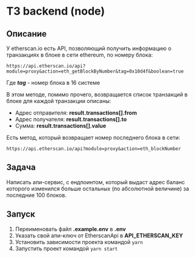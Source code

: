 # ТЗ backend (node)

## Описание

У etherscan.io есть API, позволяющий получить информацию о транзакциях в блоке в сети ethereum, по номеру блока:

```
https://api.etherscan.io/api?module=proxy&action=eth_getBlockByNumber&tag=0x10d4f&boolean=true
```

Где **_tag_** - номер блока в 16 системе

В этом методе, помимо прочего, возвращается список транзакций в блоке для каждой транзакции описаны:

- Адрес отправителя: **result.transactions[].from**
- Адрес получателя: **result.transactions[].to**
- Сумма: **result.transactions[].value**

Есть метод, который возвращает номер последнего блока в сети:

```
https://api.etherscan.io/api?module=proxy&action=eth_blockNumber
```

## Задача

Написать апи-сервис, с ендпоинтом, который выдаст адрес баланс которого изменился больше остальных (по абсолютной величине) за последние 100 блоков.

## Запуск

1. Переименовать файл **.example.env** в **.env**
2. Указать свой апи-ключ от EtherscanApi в **API_ETHERSCAN_KEY**
3. Установить зависимости проекта командой `yarn`
4. Запустить проект командой `yarn start`
